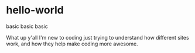 # hello-world
basic basic basic

What up y'all I'm new to coding just trying to understand how different sites work, and
how they help make coding more awesome.
